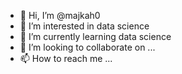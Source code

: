 - 👋 Hi, I’m @majkah0
- 👀 I’m interested in data science
- 🌱 I’m currently learning data science
- 💞️ I’m looking to collaborate on ...
- 📫 How to reach me ...

<!---
majkah0/majkah0 is a ✨ special ✨ repository because its `README.md` (this file) appears on your GitHub profile.
You can click the Preview link to take a look at your changes.
--->
